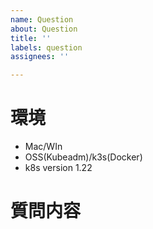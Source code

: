 ```yaml
---
name: Question
about: Question
title: ''
labels: question
assignees: ''

---
```


# 環境
- Mac/WIn
- OSS(Kubeadm)/k3s(Docker)
- k8s version 1.22

# 質問内容
